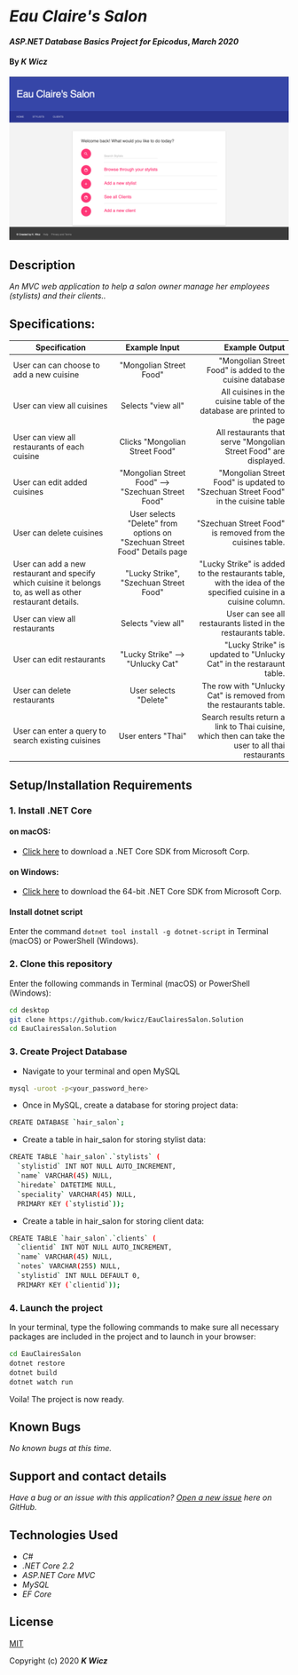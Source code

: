 # _Eau Claire's Salon_

#### _ASP.NET Database Basics Project for Epicodus_, _March 2020_

#### By _**K Wicz**_

![Landing Page Preview](/EauClairesSalon/wwwroot/img/splash-page.png)

## Description

_An MVC web application to help a salon owner manage her employees (stylists) and their clients.._

## Specifications:

| Specification | Example Input | Example Output |
| ------------- |:-------------:| -------------------:|
|User can can choose to add a new cuisine| "Mongolian Street Food"| "Mongolian Street Food" is added to the cuisine database|
|User can view all cuisines|Selects "view all"|All cuisines in the cuisine table of the database are printed to the page|
|User can view all restaurants of each cuisine|Clicks "Mongolian Street Food"|All restaurants that serve "Mongolian Street Food" are displayed.|
|User can edit added cuisines|"Mongolian Street Food" --> "Szechuan Street Food"|"Mongolian Street Food" is updated to "Szechuan Street Food" in the cuisine table|
|User can delete cuisines|User selects "Delete" from options on "Szechuan Street Food" Details page|"Szechuan Street Food" is removed from the cuisines table.|
|User can add a new restaurant and specify which cuisine it belongs to, as well as other restaurant details.|"Lucky Strike", "Szechuan Street Food"|"Lucky Strike" is added to the restaurants table, with the idea of the specified cuisine in a cuisine column.|
|User can view all restaurants|Selects "view all"|User can see all restaurants listed in the restaurants table.|
|User can edit restaurants|"Lucky Strike" --> "Unlucky Cat"|"Lucky Strike" is updated to "Unlucky Cat" in the restaraunt table.|
|User can delete restaurants|User selects "Delete"|The row with "Unlucky Cat" is removed from the restaurants table.|
|User can enter a query to search existing cuisines |User enters "Thai"| Search results return a link to Thai cuisine, which then can take the user to all thai restaurants |


## Setup/Installation Requirements

### 1.  Install .NET Core

#### on macOS:
* [Click here](https://dotnet.microsoft.com/download/thank-you/dotnet-sdk-2.2.106-macos-x64-installer) to download a .NET Core SDK from Microsoft Corp.

#### on Windows:
* [Click here](https://dotnet.microsoft.com/download/thank-you/dotnet-sdk-2.2.203-windows-x64-installer) to download the 64-bit .NET Core SDK from Microsoft Corp.

#### Install dotnet script
Enter the command ``dotnet tool install -g dotnet-script`` in Terminal (macOS) or PowerShell (Windows).

### 2. Clone this repository

Enter the following commands in Terminal (macOS) or PowerShell (Windows):
```sh
cd desktop
git clone https://github.com/kwicz/EauClairesSalon.Solution
cd EauClairesSalon.Solution
```

### 3. Create Project Database
* Navigate to your terminal and open MySQL
```sh
mysql -uroot -p<your_password_here>
```
* Once in MySQL, create a database for storing project data:
```sh
CREATE DATABASE `hair_salon`;
```
* Create a table in hair_salon for storing stylist data:
```sh
CREATE TABLE `hair_salon`.`stylists` (
  `stylistid` INT NOT NULL AUTO_INCREMENT,
  `name` VARCHAR(45) NULL,
  `hiredate` DATETIME NULL,
  `speciality` VARCHAR(45) NULL,
  PRIMARY KEY (`stylistid`));
```
* Create a table in hair_salon for storing client data:
```sh
CREATE TABLE `hair_salon`.`clients` (
  `clientid` INT NOT NULL AUTO_INCREMENT,
  `name` VARCHAR(45) NULL,
  `notes` VARCHAR(255) NULL,
  `stylistid` INT NULL DEFAULT 0,
  PRIMARY KEY (`clientid`));
```
### 4. Launch the project
In your terminal, type the following commands to make sure all necessary packages are included in the project and to launch in your browser:
```sh
cd EauClairesSalon
dotnet restore
dotnet build
dotnet watch run
```

Voila! The project is now ready.

## Known Bugs

_No known bugs at this time._

## Support and contact details

_Have a bug or an issue with this application? [Open a new issue](https://github.com/kwicz/eauclairessalon.solution/issues) here on GitHub._

## Technologies Used
* _C#_
* _.NET Core 2.2_
* _ASP.NET Core MVC_
* _MySQL_
* _EF Core_

## License

[MIT](https://choosealicense.com/licenses/mit/)

Copyright (c) 2020 **_K Wicz_**